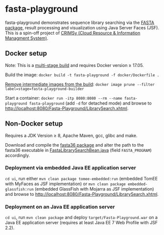 # fasta-playground

fasta-playground demonstrates sequence library searching via the [FASTA package](https://fasta.bioch.virginia.edu/fasta_www2/fasta_intro.shtml), result processing and visualization using Java Server Faces (JSF). This is a spin-off project of [CRIMSy (Cloud Resource & Information Managment System)](https://github.com/ipb-halle/CRIMSy).

## Docker setup

Note: This is a [multi-stage build](https://docs.docker.com/develop/develop-images/multistage-build/) and requires Docker version ≥ 17.05.

Build the image: `docker build -t fasta-playground -f docker/Dockerfile .`

[Remove intermediate images from the build](https://stackoverflow.com/questions/50126741/how-to-remove-intermediate-images-from-a-build-after-the-build): `docker image prune --filter label=stage=fasta-playground-builder`

Start a container: `docker run -itp 8080:8080 --rm --name fasta-playground fasta-playground` (add `-d` for detached mode) and browse to [http://localhost:8080/Fasta-Playground/LibrarySearch.xhtml](http://localhost:8080/Fasta-Playground/LibrarySearch.xhtml).

## Non-Docker setup

Requires a JDK Version ≥ 8, Apache Maven, gcc, glibc and make.

Download and compile the [fasta36 package](https://github.com/wrpearson/fasta36) and alter the path to the fasta36 executable in [FastaLibrarySearchBean.java](https://github.com/flange-ipb/fasta-playground/blob/main/ui/src/main/java/de/ipb_halle/fasta_playground/bean/FastaLibrarySearchBean.java) (field `FASTA_PROGRAM`) accordingly.

### Deployment via embedded Java EE application server

`cd ui`, run either `mvn clean package tomee-embedded:run` (embedded TomEE with MyFaces as JSF implementation) or `mvn clean package embedded-glassfish:run` (embedded GlassFish with Mojarra as JSF implementation) and browse to [http://localhost:8080/Fasta-Playground/LibrarySearch.xhtml](http://localhost:8080/Fasta-Playground/LibrarySearch.xhtml).

### Deployment on an Java EE application server

`cd ui`, run `mvn clean package` and deploy `target/Fasta-Playground.war` on a Java EE application server (requires at least Java EE 7 Web Profile with JSF 2.2).